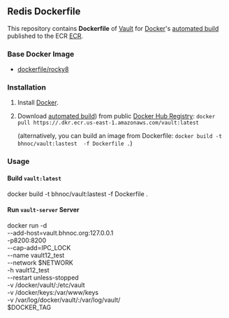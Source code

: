 ## Redis Dockerfile


This repository contains **Dockerfile** of [Vault](https://www.vaultproject.io//) for [Docker](https://www.docker.com/)'s [automated build](https://registry.hub.docker.com/u/dockerfile/vault/) published to the ECR  [ECR]().


### Base Docker Image

* [dockerfile/rocky8]( https://.dkr.ecr.us-east-1.amazonaws.com/rockylinux8.5:latest)


### Installation

1. Install [Docker](https://www.docker.com/).

2. Download [automated build](https:///vault:latest)) from public [Docker Hub Registry](https://.dkr.ecr.us-east-1.amazonaws.com): `docker pull https://.dkr.ecr.us-east-1.amazonaws.com/vault:latest`

   (alternatively, you can build an image from Dockerfile: `docker build -t bhnoc/vault:lastest  -f Dockerfile .`)


### Usage

#### Build `vault:latest`

docker build -t bhnoc/vault:lastest  -f Dockerfile .

#### Run `vault-server` Server

docker run -d \
	--add-host=vault.bhnoc.org:127.0.0.1 \
	-p8200:8200 \
	--cap-add=IPC_LOCK \
	--name vault12_test \
	--network $NETWORK \
	-h vault12_test \
	--restart unless-stopped \
	-v /docker/vault/:/etc/vault \
	-v /docker/keys:/var/www/keys \
	-v /var/log/docker/vault/:/var/log/vault/ \
	$DOCKER_TAG
